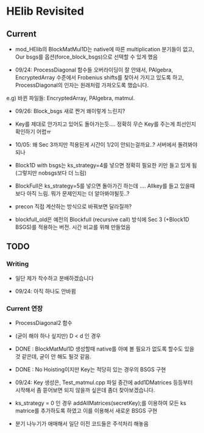 # HElib Revisited 

## Current

- mod_HElib의 BlockMatMul1D는 native에 따른 multiplication 분기들이 없고, 
Our bsgs를 옵션(force_block_bsgs)으로 선택할 수 있게 했음

- 09/24: ProcessDiagonal 함수들 오버라이딩이 잘 안돼서, PAlgebra, EncryptedArray 수준에서 Frobenius shifts를 찾아서 가지고 있도록 하고, ProcessDiagonal의 인자는 원래처럼 가져오도록 했습니다. 

e.g) 바뀐 파일들: EncryptedArray, PAlgebra, matmul.

- 09/26: Block_bsgs 새로 짠거 왜이렇게 느린지?

- Key를 제대로 안가지고 있어도 돌아가는듯.... 정확히 무슨 Key를 주는게 최선인지 확인하기 어렵ㅠ

- 10/05: 왜 Sec 3까지만 적용된게 시간이 1/2이 안되는걸까요..? 서버에서 돌려봐야되나

- Block1D with bsgs는 ks_strategy=4를 넣으면 정확히 필요한 키만 들고 있게 됨 (그렇지만 nobsgs보다 더 느림)

- BlockFull은 ks_strategy=5를 넣으면 돌아가긴 하는데 .... Allkey를 들고 있을때보다 아직 느림. 뭐가 문제인지는 더 알아봐야될듯..?

- precon 직접 계산하는 방식으로 바꿔보면 달라질까?

- blockfull_old은 예전의 Blockfull (recursive call) 방식에 Sec 3 (+Block1D BSGS)를 적용하는 버전. 시간 비교를 위해 만들었음


## TODO

### Writing

- 일단 제가 착수하고 분배하겠습니다

- 09/24: 아직 하나도 안바뀜

### Current 연장

- ProcessDiagonal2 함수

- (굳이 해야 하나 싶지만) D < d 인 경우

- DONE : BlockMatMul1D 생성할때 native를 아예 볼 필요가 없도록 할수도 있을 것 같은데, 굳이 안 해도 될것 같음.

- DONE : No Hoisting이지만 Key는 적당히 있는 경우의 BSGS 구현

- 09/24: Key 생성은, Test_matmul.cpp 파일 중간에 add1DMatrices 등등부터 시작해서 좀 뜯어보면 되지 않을까 싶은데 좀더 찾아보겠습니다.

- ks_strategy = 0 인 경우 addAllMatrices(secretKey);를 이용하여 모든 ks matrice를 추가하도록 하였고 이를 이용해서 새로운 BSGS 구현

- 분기 나누기가 애매해서 일단 이전 코드들은 주석처리 해놓음


